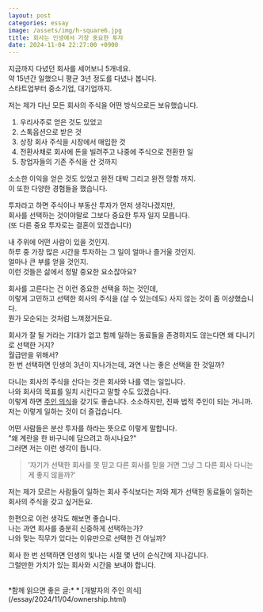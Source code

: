 ```yaml
---
layout: post
categories: essay
image: /assets/img/h-square6.jpg
title: 회사는 인생에서 가장 중요한 투자
date: 2024-11-04 22:27:00 +0900
---
```


지금까지 다녔던 회사를 세어보니 5개네요.  
약 15년간 일했으니 평균 3년 정도를 다녔나 봅니다.  
스타트업부터 중소기업, 대기업까지.

저는 제가 다닌 모든 회사의 주식을 어떤 방식으로든 보유했습니다.  
1. 우리사주로 얻은 것도 있었고 
2. 스톡옵션으로 받은 것
3. 상장 회사 주식을 시장에서 매입한 것 
4. 전환사채로 회사에 돈을 빌려주고 나중에 주식으로 전환한 일 
5. 창업자들의 기존 주식을 산 것까지

소소한 이익을 얻은 것도 있었고 완전 대박 그리고 완전 망함 까지.  
이 또한 다양한 경험들을 했습니다.

투자라고 하면 주식이나 부동산 투자가 먼저 생각나겠지만,  
회사를 선택하는 것이야말로 그보다 중요한 투자 일지 모릅니다.  
(또 다른 중요 투자로는 결혼이 있겠습니다)

내 주위에 어떤 사람이 있을 것인지.  
하루 중 가장 많은 시간을 투자하는 그 일이 얼마나 즐거울 것인지.  
얼마나 큰 부를 얻을 것인지.  
이런 것들은 삶에서 정말 중요한 요소잖아요?

회사를 고른다는 건 이런 중요한 선택을 하는 것인데,  
이렇게 고민하고 선택한 회사의 주식을 (살 수 있는데도) 사지 않는 것이 좀 이상했습니다.  
뭔가 모순되는 것처럼 느껴졌거든요.

회사가 잘 될 거라는 기대가 없고 함께 일하는 동료들을 존경하지도 않는다면 왜 다니기로 선택한 거지?  
월급만을 위해서?  
한 번 선택하면 인생의 3년이 지나가는데, 과연 나는 좋은 선택을 한 것일까?

다니는 회사의 주식을 산다는 것은 회사와 나를 엮는 일입니다.  
나와 회사의 목표를 일치 시킨다고 말할 수도 있겠습니다.  
이렇게 하면 [주인 의식](/essay/2024/11/04/ownership.html)을 갖기도 좋습니다. 소소하지만, 진짜 법적 주인이 되는 거니까.  
저는 이렇게 일하는 것이 더 즐겁습니다.

어떤 사람들은 분산 투자를 하라는 뜻으로 이렇게 말합니다.  
"왜 계란을 한 바구니에 담으려고 하시나요?"  
그러면 저는 이런 생각이 듭니다.  
> '자기가 선택한 회사를 못 믿고 다른 회사를 믿을 거면 그냥 그 다른 회사 다니는 게 좋지 않을까?'

저는 제가 모르는 사람들이 일하는 회사 주식보다는 저와 제가 선택한 동료들이 일하는 회사의 주식을 갖고 싶거든요.

한편으로 이런 생각도 해보면 좋습니다.  
나는 과연 회사를 충분히 신중하게 선택하는가?  
나와 맞는 직무가 있다는 이유만으로 선택한 건 아닐까?

회사 한 번 선택하면 인생의 빛나는 시절 몇 년이 순식간에 지나갑니다.  
그럴만한 가치가 있는 회사와 시간을 보내야 합니다.

<br>
*함께 읽으면 좋은 글:*
* [개발자의 주인 의식](/essay/2024/11/04/ownership.html)